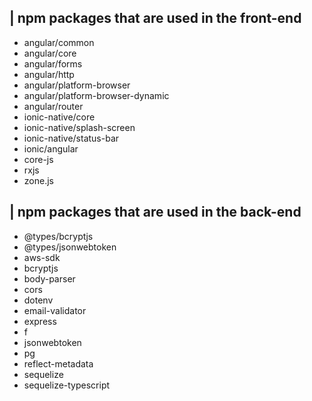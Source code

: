 | npm packages that are used in the front-end
-
* angular/common
* angular/core
* angular/forms
* angular/http
* angular/platform-browser
* angular/platform-browser-dynamic
* angular/router
* ionic-native/core
* ionic-native/splash-screen
* ionic-native/status-bar
* ionic/angular
* core-js
* rxjs
* zone.js

| npm packages that are used in the back-end
-
* @types/bcryptjs
* @types/jsonwebtoken
* aws-sdk
* bcryptjs
* body-parser
* cors
* dotenv
* email-validator
* express
* f
* jsonwebtoken
* pg
* reflect-metadata
* sequelize
* sequelize-typescript